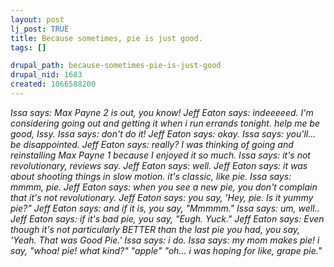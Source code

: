 ```yaml
--- 
layout: post
lj_post: TRUE
title: Because sometimes, pie is just good.
tags: []

drupal_path: because-sometimes-pie-is-just-good
drupal_nid: 1683
created: 1066588200
---
```

<i>Issa says: Max Payne 2 is out, you know!
Jeff Eaton says: indeeeeed.  I'm considering going out and getting it when i run errands tonight. help me be good, Issy.
Issa says: don't do it!
Jeff Eaton says: okay.
Issa says: you'll... be disappointed. 
Jeff Eaton says: really? I was thinking of going and reinstalling Max Payne 1 because I enjoyed it so much.
Issa says: it's not revolutionary, reviews say.
Jeff Eaton says: well.
Jeff Eaton says: it was about shooting things in slow motion. it's classic, like pie.
Issa says: mmmm, pie.
Jeff Eaton says: when you see a new pie, you don't complain that it's not *revolutionary*.
Jeff Eaton says: you say, 'Hey, pie. Is it yummy pie?"
Jeff Eaton says: and if it is, you say, "Mmmmm."
Issa says: um, well..
Jeff Eaton says: if it's bad pie, you say, "Eugh. Yuck."
Jeff Eaton says: Even though it's not particularly BETTER than the last pie you had, you say, 'Yeah. That was Good Pie.'
Issa says: i do.
Issa says: my mom makes pie! i say, "whoa! pie! what kind?" "apple" "oh... i was hoping for like, grape pie."</i>
